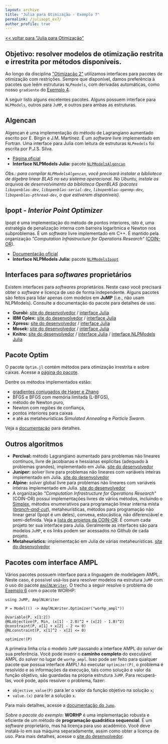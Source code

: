 ```yaml
---
layout: archive
title: "Julia para Otimização - Exemplo 7"
permalink: /juliaopt_ex7/
author_profile: true
---
```


[<< voltar para "Julia para Otimização"](/juliaopt/)

## Objetivo: resolver modelos de otimização restrita e irrestrita por métodos disponíveis.

Ao longo da disciplina ["Otimização 2"](/otimizacao2/) utilizamos interfaces para pacotes de otimização com restrições. Sempre que disponível, damos preferência à pacotes que leêm estruturas `NLPmodels`, com derivadas automáticas, como nosso `gradiente` do [Exemplo 4](/juliaopt_ex4/).

A seguir listo alguns excelentes pacotes. Alguns possuem interface para `NLPModels`, outros para `JuMP`, e outros para ambas as estruturas.

## Algencan

Algencan é uma implementação do método de Lagrangiano aumentado escrito por E. Birgin e J.M. Martínez. É um *software* livre implementado em Fortran. Uma interface para Julia com leitura de estruturas `NLPmodels` foi escrita por P.J.S. Silva.

- [Página oficial](https://www.ime.usp.br/~egbirgin/tango/codes.php)
- **Interface NLPModels Julia:** pacote [`NLPModelsAlgencan`](https://github.com/pjssilva/NLPModelsAlgencan.jl)

*Obs.: para compilar `NLPModelsAlgencan`, você precisará instalar a biblioteca de álgebra linear BLAS no seu sistema operacional. No Ubuntu, instale os arquivos de desenvolvimento da biblioteca OpenBLAS (pacotes `libopenblas-dev`, `libopenblas-serial-dev`, `libopenblas-openmp-dev`, `libopenblas-pthread-dev`, o que estiverem disponíveis).*

## Ipopt - *Interior Point Optimizer*

Ipopt é uma implementação do método de pontos interiores, isto é, uma estratégia de penalização interna com barreira logarítmica e Newton nos subproblemas. É um *software* livre implementado em C++. É mantido pela organização *"Computation Infrastructure for Operations Research"* ([COIN-OR](https://www.coin-or.org/)).

- [Documentação oficial](https://coin-or.github.io/Ipopt/)
- **Interface NLPModels Julia:** pacote [`NLPModelsIpopt`](https://github.com/JuliaSmoothOptimizers/NLPModelsIpopt.jl)

## Interfaces para *softwares* proprietários

Existem interfaces para *softwares* proprietários. Neste caso você precisará obter o *software* e licença de uso de forma independente. Alguns pacotes são feitos para lidar apenas com modelos em **JuMP** (i.e., não usam NLPModels). Consulte a documentação do pacote para detalhes de uso.

- **Gurobi:** [site do desenvolvedor](https://www.gurobi.com/) / [interface Julia](https://github.com/jump-dev/Gurobi.jl)
- **IBM Cplex:** [site do desenvolvedor](https://www.ibm.com/products/ilog-cplex-optimization-studio) / [interface Julia](https://github.com/jump-dev/CPLEX.jl)
- **Xpress:** [site do desenvolvedor](https://www.fico.com/en/products/fico-xpress-optimization) / [interface Julia](https://github.com/jump-dev/Xpress.jl)
- **Mosek:** [site do desenvolvedor](https://www.mosek.com/) / [interface Julia](https://github.com/jump-dev/MosekTools.jl)
- **Knitro:** [site do desenvolvedor](https://www.artelys.com/knitro) / [interface Julia](https://github.com/jump-dev/KNITRO.jl) / [interface NLPModels Julia](https://github.com/JuliaSmoothOptimizers/NLPModelsKnitro.jl)

## Pacote Optim

O pacote `Optim.jl` contém métodos para otimização irrestrita e sobre caixas. Acesse a [página do pacote](https://julianlsolvers.github.io/Optim.jl/).

Dentre os métodos implementados estão:
- [gradientes conjugados de Hager e Zhang](https://doi.org/10.1145/1132973.1132979)
- BFGS e BFGS com memória limitada (L-BFGS),
- método de Newton puro,
- Newton com regiões de confiança,
- pontos interiores para caixas
- e até as metaheurísticas *Simulated Annealing* e *Particle Swarm*.

Veja a [documentação](https://julianlsolvers.github.io/Optim.jl/stable/) para detalhes.

## Outros algoritmos

- **Percival:** método Lagrangiano aumentado para problemas não lineares contínuos, livre de jacobianas e hessianas explícitas (adequado à problemas grandes), implementado em Julia. [site do desenvolvedor](https://github.com/JuliaSmoothOptimizers/Percival.jl)
- **Juniper:** *solver* livre para problemas não lineares com variáveis inteiras implementado em Julia. [site do desenvolvedor](https://github.com/lanl-ansi/Juniper.jl)
- **Alpine:** *solver* global livre para problemas não lineares com variáveis inteiras implementado em Julia. [site do desenvolvedor](https://github.com/lanl-ansi/Alpine.jl)
- A organização *"Computation Infrastructure for Operations Research"* (COIN-OR) possui implementações livres de vários métodos, incluindo o [Simplex](https://github.com/jump-dev/Clp.jl), métodos enumerativos para programação linear interna mista ([*branch-and-cut*](https://github.com/jump-dev/Cbc.jl)), metaheurísticas, métodos para programação não linear geral (Ipopt é um deles), convexa, estocástica, não diferenciável e semi-definida. Veja a [lista de projetos da COIN-OR](https://www.coin-or.org/projects/). É comum cada projeto ter sua interface para Julia. Geralmente as interfaces são para modelos `JuMP`, e os links podem ser acessados no Github de cada projeto.
- **Metaheuristics:** implementação em Julia de várias metaheurísticas. [site do desenvolvedor](https://github.com/jmejia8/Metaheuristics.jl)

## Pacotes com interface AMPL

Vários pacotes possuem interface para a linguagem de modelagem AMPL. Neste caso, é possível usá-los para resolver modelos na estrutura `JuMP` com o uso do pacote [`AmplNLWriter`](https://github.com/jump-dev/AmplNLWriter.jl). O trecho a seguir resolve o problema do [Exemplo 6](/juliaopt_ex6/) com o pacote WORHP:

~~~
using JuMP, AmplNLWriter

P = Model(() -> AmplNLWriter.Optimizer("worhp_ampl"))

@variable(P, x[1:2])
@NLobjective(P, Min, (x[1] - 2.0)^2 + (x[2] - 1.0)^2)
@constraint(P, x[1] + x[2] - 2 <= 0)
@NLconstraint(P, x[1]^2 - x[2] <= 0)

optimize!(P)
~~~

A primeira linha cria o modelo `JuMP` passando a interface AMPL do *solver* de sua preferência. Você pode inserir o **caminho completo** do executável AMPL do *solver* no lugar de `worhp_ampl`. Isso pode ser feito para qualquer pacote que possua interface AMPL! Ao executar `optimize!(P)`, o problema é resolvido e as informações da execução, tais como solução e valor da função objetivo, são guardadas na própria estrutura `JuMP`. Para recuperá-las, você pode, após resolver o problema, fazer:
- `objective_value(P)` para ler o valor da função objetivo na solução `x`;
- `value.(x)` para ler a solução `x`.

Para mais detalhes, acesse a [documentação do `Jump`](https://jump.dev/JuMP.jl/stable/).

*Sobre o pacote do exemplo:* **WORHP** é uma implementação robusta e eficiente de um método de **programação quadrática sequencial**. É um *software* proprietário, mas há licença para uso acadêmico. Você deve instalá-lo em sua máquina separadamente, assim como obter a licença de uso. Para mais detalhes, acesse o [site do desenvolvedor](https://worhp.de/).